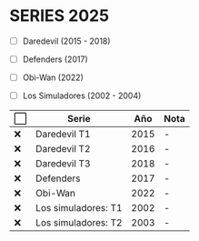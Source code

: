 # SERIES 2025

- [ ] Daredevil (2015 - 2018)
- [ ] Defenders (2017)
- [ ] Obi-Wan (2022)
- [ ] Los Simuladores (2002 - 2004)


| ⬜ | Serie                                     | Año | Nota |                                                    
|----|-------------------------------------------|------|------|
| ❌ | Daredevil T1                              | 2015 | - |
| ❌ | Daredevil T2                              | 2016 | - |
| ❌ | Daredevil T3                              | 2018 | - |
| ❌ | Defenders                                 | 2017 | - |
| ❌ | Obi-Wan                                   | 2022 | - |
| ❌ | Los simuladores: T1                       | 2002 | - |
| ❌ | Los simuladores: T2                       | 2003 | - |